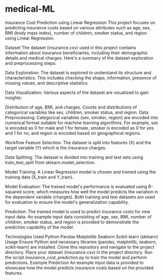 # medical-ML
Insurance Cost Prediction using Linear Regression
This project focuses on predicting insurance costs based on various attributes such as age, sex, BMI (body mass index), number of children, smoker status, and region using Linear Regression.

Dataset
The dataset (insurance.csv) used in this project contains information about insurance beneficiaries, including their demographic details and medical charges. Here's a summary of the dataset exploration and preprocessing steps:

Data Exploration: The dataset is explored to understand its structure and characteristics. This includes checking the shape, information, presence of missing values, and descriptive statistics.

Data Visualization: Various aspects of the dataset are visualized to gain insights:

Distribution of age, BMI, and charges.
Counts and distributions of categorical variables like sex, children, smoker status, and region.
Data Preprocessing: Categorical variables (sex, smoker, region) are encoded into numerical format suitable for machine learning algorithms. For example, sex is encoded as 0 for male and 1 for female, smoker is encoded as 0 for yes and 1 for no, and region is encoded based on geographical regions.

Workflow
Feature Selection: The dataset is split into features (X) and the target variable (Y) which is the insurance charges.

Data Splitting: The dataset is divided into training and test sets using train_test_split from sklearn.model_selection.

Model Training: A Linear Regression model is chosen and trained using the training data (X_train and Y_train).

Model Evaluation: The trained model's performance is evaluated using R-squared score, which measures how well the model predicts the variation in the dependent variable (charges). Both training and test datasets are used for evaluation to ensure the model's generalization capability.

Prediction: The trained model is used to predict insurance costs for new input data. An example input data consisting of age, sex, BMI, number of children, smoker status, and region is provided to demonstrate the prediction capability of the model.

Technologies Used
Python
Pandas
Matplotlib
Seaborn
Scikit-learn (sklearn)
Usage
Ensure Python and necessary libraries (pandas, matplotlib, seaborn, scikit-learn) are installed.
Clone this repository and navigate to the project directory.
Place your dataset (insurance.csv) in the project directory.
Run the script insurance_cost_prediction.py to train the model and perform predictions.
Example Prediction
An example input data is provided to showcase how the model predicts insurance costs based on the provided features.
